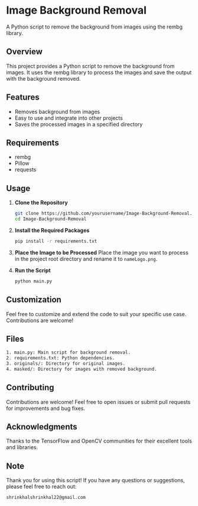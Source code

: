 # Image Background Removal

A Python script to remove the background from images using the rembg library.

## Overview

This project provides a Python script to remove the background from images. It uses the rembg library to process the images and save the output with the background removed.

## Features

- Removes background from images
- Easy to use and integrate into other projects
- Saves the processed images in a specified directory

## Requirements

- rembg
- Pillow
- requests

## Usage

1. **Clone the Repository**
    ```bash
    git clone https://github.com/yourusername/Image-Background-Removal.git
    cd Image-Background-Removal
    ```

2. **Install the Required Packages**
    ```bash
    pip install -r requirements.txt
    ```

3. **Place the Image to be Processed**
   Place the image you want to process in the project root directory and rename it to `nameLogo.png`.

4. **Run the Script**
    ```bash
    python main.py
    ```

## Customization

Feel free to customize and extend the code to suit your specific use case. Contributions are welcome!

## Files

```bash
1. main.py: Main script for background removal.
2. requirements.txt: Python dependencies.
3. originals/: Directory for original images.
4. masked/: Directory for images with removed background.

```


## Contributing
Contributions are welcome! Feel free to open issues or submit pull requests for improvements and bug fixes.

## Acknowledgments
Thanks to the TensorFlow and OpenCV communities for their excellent tools and libraries.

## Note
Thank you for using this script! If you have any questions or suggestions, please feel free to reach out:
```bash
shrinkhalshrinkhal22@gmail.com
```
